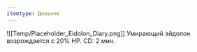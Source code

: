 ```yaml
---
itemtype: Дневник
---
```

![[Temp/Placeholder_Eidolon_Diary.png]]
Умирающий эйдолон возрождается с 20% HP. CD: 2 мин.
